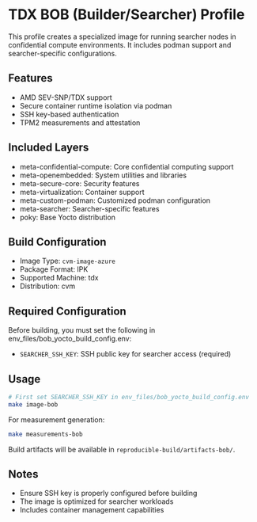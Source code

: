 # TDX BOB (Builder/Searcher) Profile

This profile creates a specialized image for running searcher nodes in confidential compute environments. It includes podman support and searcher-specific configurations.

## Features
- AMD SEV-SNP/TDX support
- Secure container runtime isolation via podman
- SSH key-based authentication
- TPM2 measurements and attestation

## Included Layers
- meta-confidential-compute: Core confidential computing support
- meta-openembedded: System utilities and libraries
- meta-secure-core: Security features
- meta-virtualization: Container support
- meta-custom-podman: Customized podman configuration
- meta-searcher: Searcher-specific features
- poky: Base Yocto distribution

## Build Configuration
- Image Type: `cvm-image-azure`
- Package Format: IPK
- Supported Machine: tdx
- Distribution: cvm

## Required Configuration
Before building, you must set the following in env_files/bob_yocto_build_config.env:
- `SEARCHER_SSH_KEY`: SSH public key for searcher access (required)

## Usage
```bash
# First set SEARCHER_SSH_KEY in env_files/bob_yocto_build_config.env
make image-bob
```

For measurement generation:
```bash
make measurements-bob
```

Build artifacts will be available in `reproducible-build/artifacts-bob/`.

## Notes
- Ensure SSH key is properly configured before building
- The image is optimized for searcher workloads
- Includes container management capabilities
